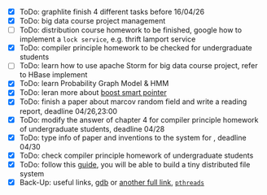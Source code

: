 - [x] ToDo: graphlite finish 4 different tasks before 16/04/26
- [x] ToDo: big data course project management
- [ ] ToDo: distribution course homework to be finished, google how to implement a `lock service`, e.g. thrift lamport service
- [x] ToDo: compiler principle homework to be checked for undergraduate students
- [ ] ToDo: learn how to use apache Storm for big data course project, refer to HBase implement
- [x] ToDo: learn Probability Graph Model & HMM
- [x] ToDo: leran more about [boost smart pointer](http://www.boost.org/doc/libs/1_64_0/libs/smart_ptr/smart_ptr.htm)
- [x] ToDo: finish a paper about marcov random field and write a reading report, deadline 04/26,23:00
- [x] ToDo: modify the answer of chapter 4 for compiler principle homework of undergraduate students, deadline 04/28
- [x] ToDo: type info of paper and inventions to the system for , deadline 04/30
- [x] ToDo: check compiler principle homework of undergraduate students
- [x] ToDo: follow this [guide](http://news.cs.nyu.edu/~jinyang/fa12/labs/), you will be able to build a tiny distributed file system
- [x] Back-Up: useful links, [gdb](http://www.delorie.com/gnu/docs/gdb/gdb_toc.html) or [another full link](http://www.gnu.org/software/gdb/documentation/), [`pthreads`](https://hpc.llnl.gov/training/tutorials)
